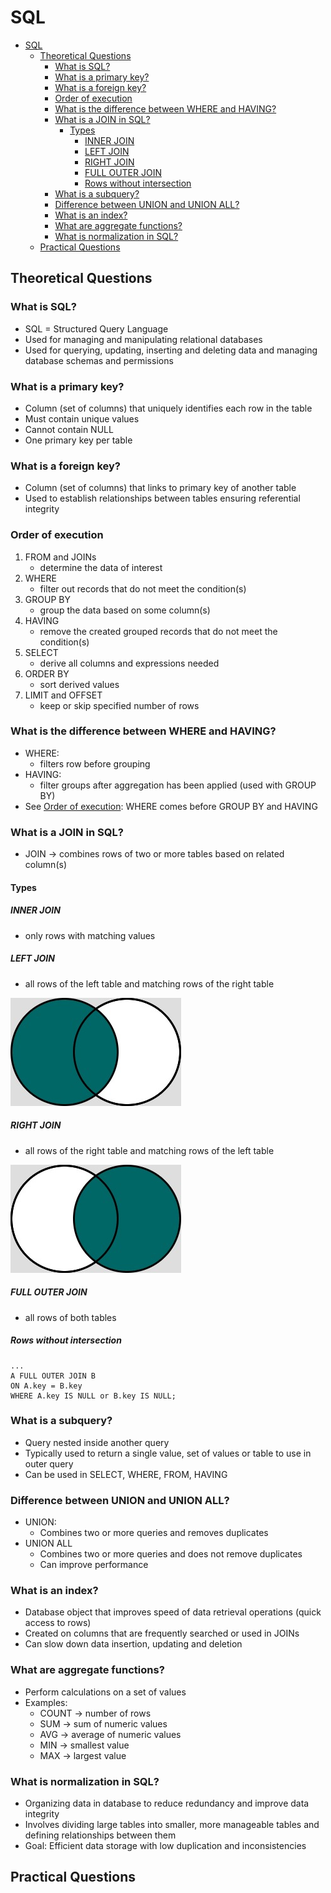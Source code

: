 # SQL

- [SQL](#sql)
  - [Theoretical Questions](#theoretical-questions)
    - [What is SQL?](#what-is-sql)
    - [What is a primary key?](#what-is-a-primary-key)
    - [What is a foreign key?](#what-is-a-foreign-key)
    - [Order of execution](#order-of-execution)
    - [What is the difference between WHERE and HAVING?](#what-is-the-difference-between-where-and-having)
    - [What is a JOIN in SQL?](#what-is-a-join-in-sql)
      - [Types](#types)
        - [INNER JOIN](#inner-join)
        - [LEFT JOIN](#left-join)
        - [RIGHT JOIN](#right-join)
        - [FULL OUTER JOIN](#full-outer-join)
        - [Rows without intersection](#rows-without-intersection)
    - [What is a subquery?](#what-is-a-subquery)
    - [Difference between UNION and UNION ALL?](#difference-between-union-and-union-all)
    - [What is an index?](#what-is-an-index)
    - [What are aggregate functions?](#what-are-aggregate-functions)
    - [What is normalization in SQL?](#what-is-normalization-in-sql)
  - [Practical Questions](#practical-questions)

## Theoretical Questions

### What is SQL?

- SQL = Structured Query Language
- Used for managing and manipulating relational databases
- Used for querying, updating, inserting and deleting data and managing database schemas and permissions

### What is a primary key?

- Column (set of columns) that uniquely identifies each row in the table
- Must contain unique values
- Cannot contain NULL
- One primary key per table

### What is a foreign key?

- Column (set of columns) that links to primary key of another table
- Used to establish relationships between tables ensuring referential integrity

### Order of execution

1. FROM and JOINs
    - determine the data of interest
2. WHERE
    - filter out records that do not meet the condition(s)
3. GROUP BY
    - group the data based on some column(s)
4. HAVING
    - remove the created grouped records that do not meet the condition(s)
5. SELECT
    - derive all columns and expressions needed
6. ORDER BY
    - sort derived values
7. LIMIT and OFFSET
    - keep or skip specified number of rows

### What is the difference between WHERE and HAVING?

- WHERE:
  - filters row before grouping
- HAVING:
  - filter groups after aggregation has been applied (used with GROUP BY)
- See [Order of execution](#order-of-execution): WHERE comes before GROUP BY and HAVING

### What is a JOIN in SQL?

- JOIN &rarr; combines rows of two or more tables based on related column(s)

#### Types

##### INNER JOIN
- only rows with matching values

##### LEFT JOIN
- all rows of the left table and matching rows of the right table

![LEFT JOIN](../sources/left_join.jpg "LEFT JOIN")

##### RIGHT JOIN
- all rows of the right table and matching rows of the left table

![RIGHT JOIN](../sources/right_join.jpg "RIGHT JOIN")

##### FULL OUTER JOIN
- all rows of both tables

##### Rows without intersection

```
...
A FULL OUTER JOIN B
ON A.key = B.key
WHERE A.key IS NULL or B.key IS NULL;
```

### What is a subquery?

- Query nested inside another query
- Typically used to return a single value, set of values or table to use in outer query
- Can be used in SELECT, WHERE, FROM, HAVING

### Difference between UNION and UNION ALL?

- UNION:
  - Combines two or more queries and removes duplicates
- UNION ALL
  - Combines two or more queries and does not remove duplicates
  - Can improve performance

### What is an index?

- Database object that improves speed of data retrieval operations (quick access to rows)
- Created on columns that are frequently searched or used in JOINs
- Can slow down data insertion, updating and deletion

### What are aggregate functions?

- Perform calculations on a set of values
- Examples:
  - COUNT &rarr; number of rows
  - SUM &rarr; sum of numeric values
  - AVG &rarr; average of numeric values
  - MIN &rarr; smallest value
  - MAX &rarr; largest value

### What is normalization in SQL?

- Organizing data in database to reduce redundancy and improve data integrity
- Involves dividing large tables into smaller, more manageable tables and defining relationships between them
- Goal: Efficient data storage with low duplication and inconsistencies

## Practical Questions
